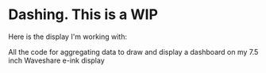 # Dashing. This is a WIP

Here is the display I'm working with:


All the code for aggregating data to draw and display a dashboard on my 7.5 inch Waveshare e-ink display 
